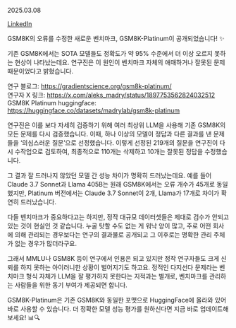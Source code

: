 2025.03.08

[LinkedIn](https://www.linkedin.com/posts/byeongheon-lee-2b83aa222_gsm8k%EC%9D%98-%EB%9D%BC%EB%B2%A8-%EC%98%A4%EB%A5%98%EB%A5%BC-%EC%88%98%EC%A0%95%ED%95%9C-%EC%83%88%EB%A1%9C%EC%9A%B4-%EB%B2%A4%EC%B9%98%EB%A7%88%ED%81%AC-gsm8k-platinum%EC%9D%B4-activity-7304007749288239105-21sF?utm_source=social_share_send&utm_medium=member_desktop_web&rcm=ACoAADfxcywBkH2Mi2-YPZm7jSZERa3dQ2_DDEY)

GSM8K의 오류를 수정한 새로운 벤치마크, GSM8K-Platinum이 공개되었습니다! ✨

기존 GSM8K에서는 SOTA 모델들도 정확도가 약 95% 수준에서 더 이상 오르지 못하는 현상이 나타났는데요. 연구진은 이 원인이 벤치마크 자체의 애매하거나 잘못된 문제 때문이었다고 밝혔습니다. 

연구 블로그: https://gradientscience.org/gsm8k-platinum/  
연구자 X 링크: https://x.com/aleks_madry/status/1897753562824032512  
GSM8K Platinum huggingface: https://huggingface.co/datasets/madrylab/gsm8k-platinum  

연구진은 이를 보다 자세히 검증하기 위해 여러 최상위 LLM을 사용해 기존 GSM8K의 모든 문제를 다시 검증했습니다. 이때, 하나 이상의 모델이 정답과 다른 결과를 낸 문제들을 ‘의심스러운 질문’으로 선정했습니다. 이렇게 선정된 219개의 질문을 연구진이 다시 수작업으로 검토하여, 최종적으로 110개는 삭제하고 10개는 잘못된 정답을 수정했습니다. 

그 결과 잘 드러나지 않았던 모델 간 성능 차이가 명확히 드러났는데요. 예를 들어 Claude 3.7 Sonnet과 Llama 405B는 원래 GSM8K에서는 오류 개수가 45개로 동일했지만, Platinum 버전에서는 Claude 3.7 Sonnet이 2개, Llama가 17개로 차이가 확연히 드러났습니다. 

다들 벤치마크가 중요하다고는 하지만, 정작 대규모 데이터셋들은 제대로 검수가 안되고 있는 것이 현실인 것 같습니다. 누굴 탓할 수도 없는 게 워낙 양이 많고, 주로 어떤 회사에 의해 관리되는 경우보다는 연구의 결과물로 공개되고 그 이후로는 명확한 관리 주체가 없는 경우가 많더라구요. 

그래서 MMLU나 GSM8K 등이 연구에서 인용은 되고 있지만 정작 연구자들도 크게 신뢰를 하지 못하는 아이러니한 상황이 벌어지기도 하고요. 정적인  다지선다 문제라는 벤치마크 형식 자체가 LLM을 잘 평가하지 못한다는 지적과는 별개로, 벤치마크를 관리하는 사람들을 위한 동기 부여가 제공되면 합니다.   

GSM8K-Platinum은 기존 GSM8K와 동일한 포맷으로 HuggingFace에 올라와 있어 바로 사용할 수 있습니다. 더 정확한 모델 성능 평가를 원하신다면 지금 바로 업데이트해보세요! 📊🔍